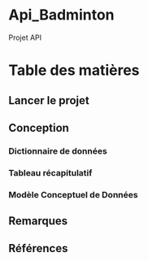 # Api_Badminton
Projet API 

# Table des matières

## Lancer le projet

## Conception

### Dictionnaire de données
### Tableau récapitulatif
### Modèle Conceptuel de Données

## Remarques
## Références
